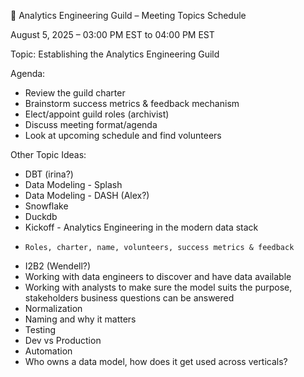📅 Analytics Engineering Guild – Meeting Topics Schedule

August 5, 2025 – 03:00 PM EST to 04:00 PM EST

Topic: Establishing the Analytics Engineering Guild

Agenda:

* Review the guild charter
* Brainstorm success metrics & feedback mechanism
* Elect/appoint guild roles (archivist)
* Discuss meeting format/agenda
* Look at upcoming schedule and find volunteers

Other Topic Ideas:

* DBT (irina?)
* Data Modeling - Splash
* Data Modeling - DASH (Alex?)
* Snowflake
* Duckdb
* Kickoff - Analytics Engineering in the modern data stack
*     Roles, charter, name, volunteers, success metrics & feedback
* I2B2 (Wendell?)
* Working with data engineers to discover and have data available
* Working with analysts to make sure the model suits the purpose, stakeholders business questions can be answered
* Normalization
* Naming and why it matters
* Testing
* Dev vs Production
* Automation
* Who owns a data model, how does it get used across verticals?
